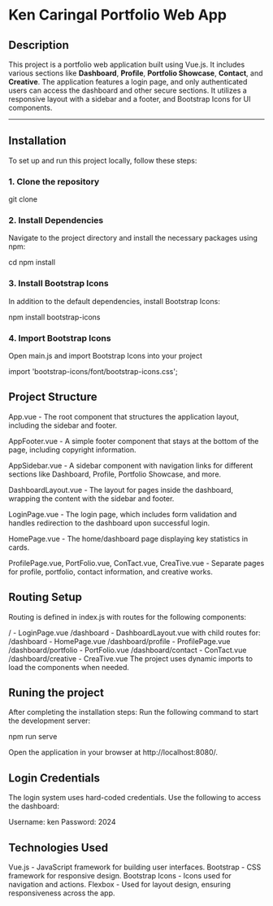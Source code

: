 # Ken Caringal Portfolio Web App

## Description
This project is a portfolio web application built using Vue.js. It includes various sections like **Dashboard**, **Profile**, **Portfolio Showcase**, **Contact**, and **Creative**. The application features a login page, and only authenticated users can access the dashboard and other secure sections. It utilizes a responsive layout with a sidebar and a footer, and Bootstrap Icons for UI components.

---

## Installation




To set up and run this project locally, follow these steps:

### 1. Clone the repository

git clone <URL>

### 2. Install Dependencies
Navigate to the project directory and install the necessary packages using npm:

cd <your-project-directory>
npm install

### 3. Install Bootstrap Icons
In addition to the default dependencies, install Bootstrap Icons:


npm install bootstrap-icons

### 4. Import Bootstrap Icons
Open main.js and import Bootstrap Icons into your project

import 'bootstrap-icons/font/bootstrap-icons.css';

## Project Structure
App.vue - The root component that structures the application layout, including the sidebar and footer.

AppFooter.vue - A simple footer component that stays at the bottom of the page, including copyright information.

AppSidebar.vue - A sidebar component with navigation links for different sections like Dashboard, Profile, Portfolio Showcase, and more.

DashboardLayout.vue - The layout for pages inside the dashboard, wrapping the content with the sidebar and footer.

LoginPage.vue - The login page, which includes form validation and handles redirection to the dashboard upon successful login.

HomePage.vue - The home/dashboard page displaying key statistics in cards.

ProfilePage.vue, PortFolio.vue, ConTact.vue, CreaTive.vue - Separate pages for profile, portfolio, contact information, and creative works.

## Routing Setup

Routing is defined in index.js with routes for the following components:

/ - LoginPage.vue
/dashboard - DashboardLayout.vue with child routes for:
/dashboard - HomePage.vue
/dashboard/profile - ProfilePage.vue
/dashboard/portfolio - PortFolio.vue
/dashboard/contact - ConTact.vue
/dashboard/creative - CreaTive.vue
The project uses dynamic imports to load the components when needed.

## Runing the project
After completing the installation steps:
Run the following command to start the development server:

npm run serve

Open the application in your browser at http://localhost:8080/.

## Login Credentials

The login system uses hard-coded credentials. Use the following to access the dashboard:

Username: ken
Password: 2024


## Technologies Used
Vue.js - JavaScript framework for building user interfaces.
Bootstrap - CSS framework for responsive design.
Bootstrap Icons - Icons used for navigation and actions.
Flexbox - Used for layout design, ensuring responsiveness across the app.



